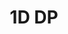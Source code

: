 ---
title: "1D DP"
description: "All solutions leetcode Top Interview 150 Array & String Solutions"
pubDate: "2024"
# heroImage: "../img/post.jpeg"
---